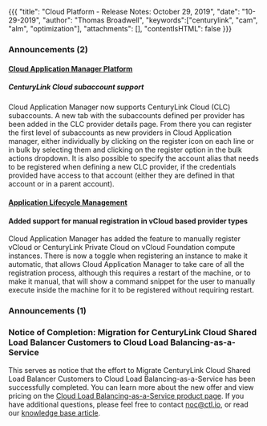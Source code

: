 {{{
"title": "Cloud Platform - Release Notes: October 29, 2019",
"date": "10-29-2019",
"author": "Thomas Broadwell",
"keywords":["centurylink", "cam", "alm", "optimization"],
"attachments": [],
"contentIsHTML": false
}}}

### Announcements (2)

#### [Cloud Application Manager Platform](https://www.ctl.io/cloud-application-manager/)

##### CenturyLink Cloud subaccount support

Cloud Application Manager now supports CenturyLink Cloud (CLC) subaccounts. A new tab with the subaccounts defined per provider has been added in the CLC provider details page. From there you can register the first level of subaccounts as new providers in Cloud Application manager, either individually by clicking on the register icon on each line or in bulk by selecting them and clicking on the register option in the bulk actions dropdown. It is also possible to specify the account alias that needs to be registered when defining a new CLC provider, if the credentials provided have access to that account (either they are defined in that account or in a parent account). 

#### [Application Lifecycle Management](https://www.ctl.io/cloud-application-manager/application-lifecycle-management/)

#### Added support for manual registration in vCloud based provider types

Cloud Application Manager has added the feature to manually register vCloud or CenturyLink Private Cloud on vCloud Foundation compute instances. There is now a toggle when registering an instance to make it automatic, that allows Cloud Application Manager to take care of all the registration process, although this requires a restart of the machine, or to make it manual, that will show a command snippet for the user to manually execute inside the machine for it to be registered without requiring restart.

### Announcements (1)

### Notice of Completion: Migration for CenturyLink Cloud Shared Load Balancer Customers to Cloud Load Balancing-as-a-Service

This serves as notice that the effort to Migrate CenturyLink Cloud Shared Load Balancer Customers to Cloud Load Balancing-as-a-Service has been successfully completed. You can learn more about the new offer and view pricing on the [Cloud Load Balancing-as-a-Service product page](https://www.ctl.io/load-balancing/). If you have additional questions, please feel free to contact [noc@ctl.io](mailto:noc@ctl.io), or read our [knowledge base article](../../General/LBaaS/LBaaSFAQ.md).
